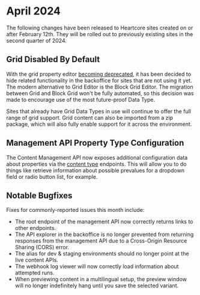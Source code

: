 # April 2024
The following changes have been released to Heartcore sites created on or after February 12th. They will be rolled out to previously existing sites in the second quarter of 2024.

## Grid Disabled By Default
With the grid property editor [becoming deprecated](https://umbraco.com/blog/umbraco-heartcore-update-october-2023/), it has been decided to hide related functionality in the backoffice for sites that are not using it yet. The modern alternative to Grid Editor is the Block Grid Editor. The migration between Grid and Block Grid won't be fully automated, so this decision was made to encourage use of the most future-proof Data Type.

Sites that already have Grid Data Types in use will continue to offer the full range of grid support. Grid content can also be imported from a zip package, which will also fully enable support for it across the environment.

## Management API Property Type Configuration
The Content Management API now exposes additional configuration data about properties via the [content type](../api-documentation/content-management/content/type.md) endpoints. This will allow you to do things like retrieve information about possible prevalues for a dropdown field or radio button list, for example.

## Notable Bugfixes
Fixes for commonly-reported issues this month include:
* The root endpoint of the management API now correctly returns links to other endpoints.
* The API explorer in the backoffice is no longer prevented from returning responses from the management API due to a Cross-Origin Resource Sharing (CORS) error.
* The alias for dev & staging environments should no longer point at the live content APIs.
* The webhook log viewer will now correctly load information about attempted runs.
* When previewing content in a multilingual setup, the preview window will no longer indefinitely hang until you save the selected variant.
